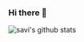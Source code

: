### Hi there 👋

![savi's github stats](https://github-readme-stats.vercel.app/api?username=savithruml&theme=cobalt)
